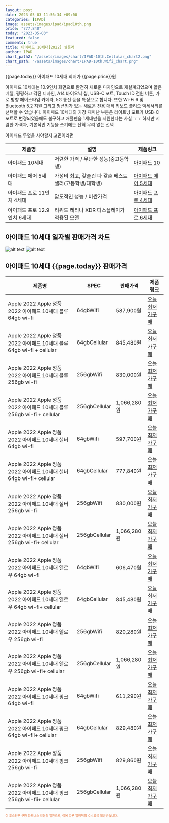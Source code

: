 ```yaml
---
layout: post
date: 2023-05-03 11:56:34 +09:00
categories: [IPAD]
image: assets/images/ipad/ipad10th.png
price: "777,840"
today: "2023-05-03"
featured: false
comments: true
title: 아이패드 10세대[2022] 셀룰러
author: IPAD
chart_path2: "/assets/images/chart/IPAD-10th.Cellular_chart2.png"
chart_path: "/assets/images/chart/IPAD-10th.Wifi_chart.png"
---
```


{{page.today}} 아이패드 10세대 최저가 {{page.price}}원

아이패드 10세대는 10.9인치 화면으로 완전히 새로운 디자인으로 재설계되었으며 얇은 베젤, 평평하고 각진 디자인, A14 바이오닉 칩, USB-C 포트, Touch ID 전원 버튼, 가로 방향 페이스타임 카메라, 5G 통신 등을 특징으로 합니다.
또한 Wi-Fi 6 및 Bluetooth 5.2 지원 그리고 펑션키가 있는 새로운 전용 매직 키보드 폴리오 액세서리를 선택할 수 있습니다.
아이패드 10세대의 가장 재미난 부분은 라이트닝 포트가 USB-C 포트로 변경되었음에도 불구하고 애플펜슬 1세대만을 지원한다는 사실 ㅜㅜ
하지만 저렴한 가격과, 기본적인 기능을 쓰기에는 전혀 무리 없는 선택

<main>
<P>아이패드 무엇을 사야할지 고민이라면</P>
<table id="rwd-table">
  <thead>
    <tr>
      <th>제품명</th>
      <th>설명</th>
      <th>제품링크</th>
    </tr>
  </thead>
  <tbody>
    <tr>
       <td>아이패드 10세대</td>
       <td>저렴한 가격 / 무난한 성능(중고등학생)</td>
       <td><a href='/APPLE-IPAD-10th/'>아이패드 10</a></td>
    </tr>
    <tr>
       <td>아이패드 에어 5세대</td>
       <td>가성비 최고, 갖출건 다 갖춘 베스트 셀러(고등학생/대학생)</td>
       <td><a href='/APPLE-IPAD-AIR5th/'>아이패드 에어 5세대</a></td>
    </tr>
    <tr>
       <td>아이패드 프로 11인치 4세대</td>
       <td>압도적인 성능 / 비싼가격</td>
       <td><a href='/APPLE-IPAD-PRO4th/'>아이패드 프로 4세대</a></td>
    </tr>
    <tr>
       <td>아이패드 프로 12.9인치 6세대</td>
       <td>리퀴드 레티나 XDR 디스플레이가 적용된 모델</td>
       <td><a href='/APPLE-IPAD-PRO6th/'>아이패드 프로 6세대</a></td>
    </tr>
  </tbody>
</table>
</main>

## 아이패드 10세대 일자별 판매가격 차트
![alt text]({{page.chart_path}} "아이패드 10세대 Wifi 판매가격 차트")
![alt text]({{page.chart_path2}} "아이패드 10세대 Cellular 판매가격 차트")

## 아이패드 10세대 {{page.today}} 판매가격
<main>
<table id="rwd-table-large">
  <thead>
    <tr>
      <th>제품명</th>
      <th>SPEC</th>
      <th>판매가격</th>
      <th>제품링크</th>
    </tr>
  </thead>
  <tbody><tr>
        <td>Apple 2022 Apple 정품 2022 아이패드 10세대 블루 64gb wi-fi</td>
        <td>64gbWifi</td>
        <td>587,900원</td>
        <td><a href='https://link.coupang.com/a/SA3Jl' target='_blank'>오늘 최저가구매</a></td>
        </tr><tr>
        <td>Apple 2022 Apple 정품 2022 아이패드 10세대 블루 64gb wi-fi + cellular</td>
        <td>64gbCellular</td>
        <td>845,480원</td>
        <td><a href='https://link.coupang.com/a/SA4iJ' target='_blank'>오늘 최저가구매</a></td>
        </tr><tr>
        <td>Apple 2022 Apple 정품 2022 아이패드 10세대 블루  256gb wi-fi</td>
        <td>256gbWifi</td>
        <td>830,000원</td>
        <td><a href='https://link.coupang.com/a/SA4xc' target='_blank'>오늘 최저가구매</a></td>
        </tr><tr>
        <td>Apple 2022 Apple 정품 2022 아이패드 10세대 블루 256gb wi-fi + cellular</td>
        <td>256gbCellular</td>
        <td>1,066,280원</td>
        <td><a href='https://link.coupang.com/a/SA4D3' target='_blank'>오늘 최저가구매</a></td>
        </tr><tr>
        <td>Apple 2022 Apple 정품 2022 아이패드 10세대 실버 64gb wi-fi</td>
        <td>64gbWifi</td>
        <td>597,700원</td>
        <td><a href='https://link.coupang.com/a/SA4Hu' target='_blank'>오늘 최저가구매</a></td>
        </tr><tr>
        <td>Apple 2022 Apple 정품 2022 아이패드 10세대 실버 64gb wi-fi+ cellular</td>
        <td>64gbCellular</td>
        <td>777,840원</td>
        <td><a href='https://link.coupang.com/a/SA4LR' target='_blank'>오늘 최저가구매</a></td>
        </tr><tr>
        <td>Apple 2022 Apple 정품 2022 아이패드 10세대 실버 256gb wi-fi</td>
        <td>256gbWifi</td>
        <td>830,000원</td>
        <td><a href='https://link.coupang.com/a/SA4PI' target='_blank'>오늘 최저가구매</a></td>
        </tr><tr>
        <td>Apple 2022 Apple 정품 2022 아이패드 10세대 실버 256gb wi-fi+ cellular</td>
        <td>256gbCellular</td>
        <td>1,066,280원</td>
        <td><a href='https://link.coupang.com/a/SA4Ui' target='_blank'>오늘 최저가구매</a></td>
        </tr><tr>
        <td>Apple 2022 Apple 정품 2022 아이패드 10세대 옐로우 64gb wi-fi</td>
        <td>64gbWifi</td>
        <td>606,470원</td>
        <td><a href='https://link.coupang.com/a/SA4XU' target='_blank'>오늘 최저가구매</a></td>
        </tr><tr>
        <td>Apple 2022 Apple 정품 2022 아이패드 10세대 옐로우 64gb wi-fi+ cellular</td>
        <td>64gbCellular</td>
        <td>845,480원</td>
        <td><a href='https://link.coupang.com/a/SA41r' target='_blank'>오늘 최저가구매</a></td>
        </tr><tr>
        <td>Apple 2022 Apple 정품 2022 아이패드 10세대 옐로우 256gb wi-fi</td>
        <td>256gbWifi</td>
        <td>820,280원</td>
        <td><a href='https://link.coupang.com/a/SA44n' target='_blank'>오늘 최저가구매</a></td>
        </tr><tr>
        <td>Apple 2022 Apple 정품 2022 아이패드 10세대 옐로우 256gb wi-fi+ cellular</td>
        <td>256gbCellular</td>
        <td>1,066,280원</td>
        <td><a href='https://link.coupang.com/a/SA47s' target='_blank'>오늘 최저가구매</a></td>
        </tr><tr>
        <td>Apple 2022 Apple 정품 2022 아이패드 10세대 핑크 64gb wi-fi</td>
        <td>64gbWifi</td>
        <td>611,290원</td>
        <td><a href='https://link.coupang.com/a/SA49T' target='_blank'>오늘 최저가구매</a></td>
        </tr><tr>
        <td>Apple 2022 Apple 정품 2022 아이패드 10세대 핑크 64gb wi-fii+ cellular</td>
        <td>64gbCellular</td>
        <td>829,480원</td>
        <td><a href='https://link.coupang.com/a/SA5dg' target='_blank'>오늘 최저가구매</a></td>
        </tr><tr>
        <td>Apple 2022 Apple 정품 2022 아이패드 10세대 핑크 256gb wi-fi</td>
        <td>256gbWifi</td>
        <td>829,860원</td>
        <td><a href='https://link.coupang.com/a/SA5fG' target='_blank'>오늘 최저가구매</a></td>
        </tr><tr>
        <td>Apple 2022 Apple 정품 2022 아이패드 10세대 핑크 256gb wi-fii+ cellular</td>
        <td>256gbCellular</td>
        <td>1,066,280원</td>
        <td><a href='https://link.coupang.com/a/SA7eu' target='_blank'>오늘 최저가구매</a></td>
        </tr></tbody>
</table>
</main>
<div style="color:#e56a2c;font-size: 0.7em;" >
이 포스팅은 쿠팡 파트너스 활동의 일환으로, 이에 따른 일정액의 수수료를 제공받습니다.
</div>
